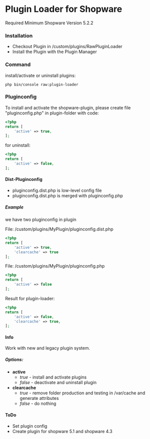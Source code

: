 # Plugin Loader for Shopware
Required Minimum Shopware Version 5.2.2

### Installation
* Checkout Plugin in /custom/plugins/RawPluginLoader
* Install the Plugin with the Plugin Manager

### Command

install/activate or uninstall plugins:
```
php bin/console raw:plugin-loader
```

### Pluginconfig
To install and activate the shopware-plugin, please create file "pluginconfig.php" in plugin-folder with code:

```php
<?php
return [
    'active' => true,
];
```

for uninstall:

```php
<?php
return [
    'active' => false,
];
```

#### Dist-Pluginconfig

- pluginconfig.dist.php is low-level config file
- pluginconfig.dist.php is merged with pluginconfig.php

##### Example

we have two pluginconfig in plugin

File: /custom/plugins/MyPlugin/pluginconfig.dist.php
```php
<?php
return [
    'active' => true,
    'clearcache' => true
];
```

File: /custom/plugins/MyPlugin/pluginconfig.php
```php
<?php
return [
    'active' => false
];
```

Result for plugin-loader:
```php
<?php
return [
    'active' => false,
    'clearcache' => true,
];
```

#### Info

Work with new and legacy plugin system. 

##### Options:
- **active**
  - _true_ - install and activate plugins
  - _false_ - deactivate and uninstall plugin
- **clearcache**
  - _true_ - remove folder production and testing in /var/cache and generate attributes
  - _false_ - do nothing 

#### ToDo

* Set plugin config
* Create plugin for shopware 5.1 and shopware 4.3

